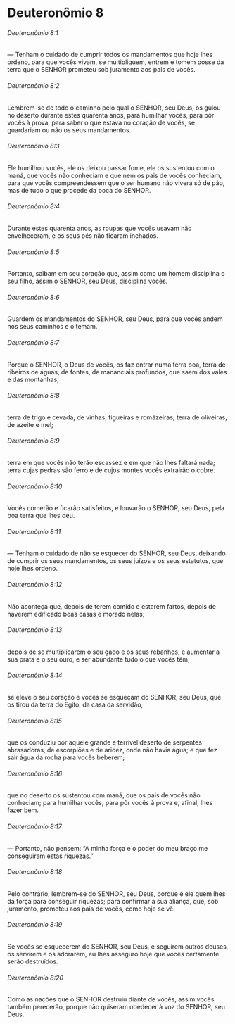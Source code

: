 # Deuteronômio 8

###### Deuteronômio 8:1

— Tenham o cuidado de cumprir todos os mandamentos que hoje lhes ordeno, para que vocês vivam, se multipliquem, entrem e tomem posse da terra que o SENHOR prometeu sob juramento aos pais de vocês.

###### Deuteronômio 8:2

Lembrem-se de todo o caminho pelo qual o SENHOR, seu Deus, os guiou no deserto durante estes quarenta anos, para humilhar vocês, para pôr vocês à prova, para saber o que estava no coração de vocês, se guardariam ou não os seus mandamentos.

###### Deuteronômio 8:3

Ele humilhou vocês, ele os deixou passar fome, ele os sustentou com o maná, que vocês não conheciam e que nem os pais de vocês conheciam, para que vocês compreendessem que o ser humano não viverá só de pão, mas de tudo o que procede da boca do SENHOR.

###### Deuteronômio 8:4

Durante estes quarenta anos, as roupas que vocês usavam não envelheceram, e os seus pés não ficaram inchados.

###### Deuteronômio 8:5

Portanto, saibam em seu coração que, assim como um homem disciplina o seu filho, assim o SENHOR, seu Deus, disciplina vocês.

###### Deuteronômio 8:6

Guardem os mandamentos do SENHOR, seu Deus, para que vocês andem nos seus caminhos e o temam.

###### Deuteronômio 8:7

Porque o SENHOR, o Deus de vocês, os faz entrar numa terra boa, terra de ribeiros de águas, de fontes, de mananciais profundos, que saem dos vales e das montanhas;

###### Deuteronômio 8:8

terra de trigo e cevada, de vinhas, figueiras e romãzeiras; terra de oliveiras, de azeite e mel;

###### Deuteronômio 8:9

terra em que vocês não terão escassez e em que não lhes faltará nada; terra cujas pedras são ferro e de cujos montes vocês extrairão o cobre.

###### Deuteronômio 8:10

Vocês comerão e ficarão satisfeitos, e louvarão o SENHOR, seu Deus, pela boa terra que lhes deu.

###### Deuteronômio 8:11

— Tenham o cuidado de não se esquecer do SENHOR, seu Deus, deixando de cumprir os seus mandamentos, os seus juízos e os seus estatutos, que hoje lhes ordeno.

###### Deuteronômio 8:12

Não aconteça que, depois de terem comido e estarem fartos, depois de haverem edificado boas casas e morado nelas;

###### Deuteronômio 8:13

depois de se multiplicarem o seu gado e os seus rebanhos, e aumentar a sua prata e o seu ouro, e ser abundante tudo o que vocês têm,

###### Deuteronômio 8:14

se eleve o seu coração e vocês se esqueçam do SENHOR, seu Deus, que os tirou da terra do Egito, da casa da servidão,

###### Deuteronômio 8:15

que os conduziu por aquele grande e terrível deserto de serpentes abrasadoras, de escorpiões e de aridez, onde não havia água; e que fez sair água da rocha para vocês beberem;

###### Deuteronômio 8:16

que no deserto os sustentou com maná, que os pais de vocês não conheciam; para humilhar vocês, para pôr vocês à prova e, afinal, lhes fazer bem.

###### Deuteronômio 8:17

— Portanto, não pensem: “A minha força e o poder do meu braço me conseguiram estas riquezas.”

###### Deuteronômio 8:18

Pelo contrário, lembrem-se do SENHOR, seu Deus, porque é ele quem lhes dá força para conseguir riquezas; para confirmar a sua aliança, que, sob juramento, prometeu aos pais de vocês, como hoje se vê.

###### Deuteronômio 8:19

Se vocês se esquecerem do SENHOR, seu Deus, e seguirem outros deuses, os servirem e os adorarem, eu lhes asseguro hoje que vocês certamente serão destruídos.

###### Deuteronômio 8:20

Como as nações que o SENHOR destruiu diante de vocês, assim vocês também perecerão, porque não quiseram obedecer à voz do SENHOR, seu Deus.


